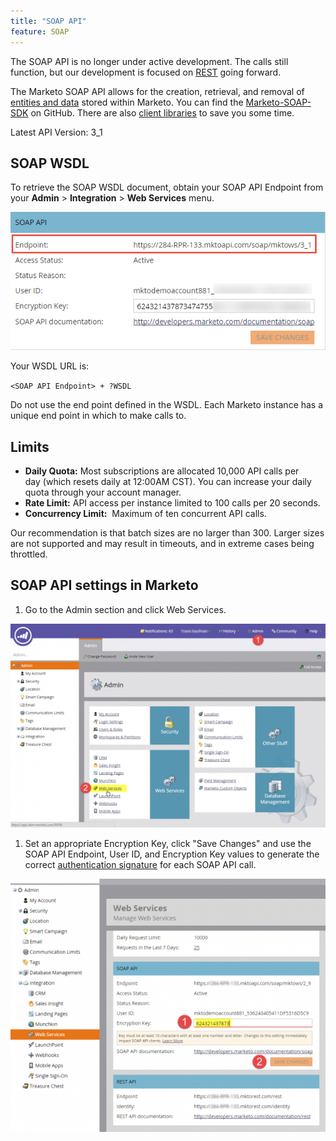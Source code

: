 ```yaml
---
title: "SOAP API"
feature: SOAP
---
```


The SOAP API is no longer under active development. The calls still function, but our development is focused on [REST](/rest-api/) going forward.

The Marketo SOAP API allows for the creation, retrieval, and removal of [entities and data](/getting-started/) stored within Marketo. You can find the [Marketo-SOAP-SDK](https://github.com/Marketo/SOAP-API-Java-Client "Marketo SOAP API Java SDK") on GitHub. There are also [client libraries](https://github.com/Marketo/Community-Supported-Client-Libraries) to save you some time.

Latest API Version: 3_1

## SOAP WSDL

To retrieve the SOAP WSDL document, obtain your SOAP API Endpoint from your **Admin** > **Integration** > **Web Services** menu. 

![SOAP Endpoint](assets/endpoint-soap.png)

Your WSDL URL is:

`<SOAP API Endpoint> + ?WSDL`

Do not use the end point defined in the WSDL. Each Marketo instance has a unique end point in which to make calls to.

## Limits

- **Daily Quota:** Most subscriptions are allocated 10,000 API calls per day (which resets daily at 12:00AM CST). You can increase your daily quota through your account manager.
- **Rate Limit:** API access per instance limited to 100 calls per 20 seconds.
- **Concurrency Limit:**  Maximum of ten concurrent API calls.

Our recommendation is that batch sizes are no larger than 300. Larger sizes are not supported and may result in timeouts, and in extreme cases being throttled.

## SOAP API settings in Marketo

1. Go to the Admin section and click Web Services.

![admin-web-services2](assets/admin-web-services2.png)

1. Set an appropriate Encryption Key, click "Save Changes" and use the SOAP API Endpoint, User ID, and Encryption Key values to generate the correct [authentication signature](/soap-api/authentication-signature/) for each SOAP API call.

![admin-web-services3](assets/admin-web-services3.png)
